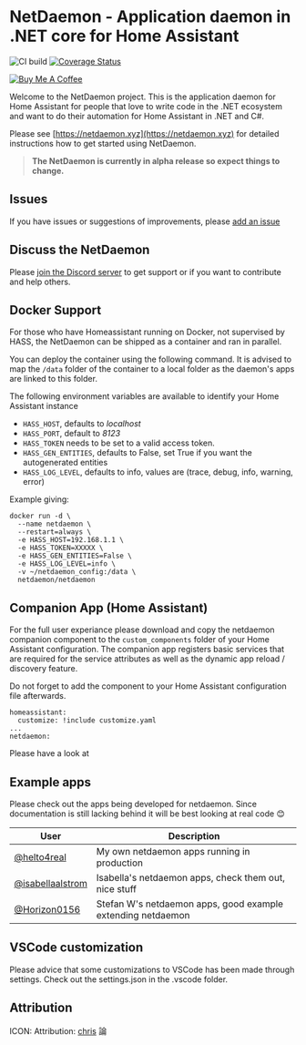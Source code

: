 # NetDaemon - Application daemon in .NET core for Home Assistant

![CI build](https://github.com/net-daemon/netdaemon/workflows/CI%20build/badge.svg?branch=master) [![Coverage Status](https://coveralls.io/repos/github/net-daemon/netdaemon/badge.svg?branch=dev)](https://coveralls.io/github/net-daemon/netdaemon?branch=dev)

<a href="https://www.buymeacoffee.com/ij1qXRM6E" target="_blank"><img src="https://www.buymeacoffee.com/assets/img/custom_images/orange_img.png" alt="Buy Me A Coffee" style="height: auto !important;width: auto !important;" ></a>

Welcome to the NetDaemon project. This is the application daemon for Home Assistant for people that love to write code in the .NET ecosystem and want to do their automation for Home Assistant in .NET and C#.

Please see [https://netdaemon.xyz](https://netdaemon.xyz) for detailed instructions how to get started using NetDaemon.

> **The NetDaemon is currently in alpha release so expect things to change.**

## Issues

If you have issues or suggestions of improvements, please [add an issue](https://github.com/net-daemon/netdaemon/issues)

## Discuss the NetDaemon

Please [join the Discord server](https://discord.gg/K3xwfcX) to get support or if you want to contribute and help others.

## Docker Support

For those who have Homeassistant running on Docker, not supervised by HASS, the NetDaemon can be shipped as a container and ran in parallel.

You can deploy the container using the following command. It is advised to map the `/data` folder of the container to a local folder as the daemon's apps are linked to this folder.

The following environment variables are available to identify your Home Assistant instance
* `HASS_HOST`, defaults to *localhost*
* `HASS_PORT`, default to *8123*
* `HASS_TOKEN` needs to be set to a valid access token.
* `HASS_GEN_ENTITIES`, defaults to False, set True if you want the autogenerated entities
* `HASS_LOG_LEVEL`, defaults to info, values are (trace, debug, info, warning, error)

Example giving:
```
docker run -d \
  --name netdaemon \
  --restart=always \
  -e HASS_HOST=192.168.1.1 \
  -e HASS_TOKEN=XXXXX \
  -e HASS_GEN_ENTITIES=False \
  -e HASS_LOG_LEVEL=info \
  -v ~/netdaemon_config:/data \
  netdaemon/netdaemon
```

## Companion App (Home Assistant)

For the full user experiance please download and copy the netdaemon companion component to the `custom_components` folder of your Home Assistant configuration. The companion app registers basic services that are required for the service attributes as well as the dynamic app reload / discovery feature.

Do not forget to add the component to your Home Assistant configuration file afterwards.

```
homeassistant:
  customize: !include customize.yaml
...
netdaemon:
```

Please have a look at

## Example apps

Please check out the apps being developed for netdaemon. Since documentation is still lacking behind it will be best looking at real code 😊

| User                                                                                                    | Description                                                 |
| ------------------------------------------------------------------------------------------------------- | ----------------------------------------------------------- |
| [@helto4real](https://github.com/helto4real/hassio/tree/master/netdaemon/apps)                          | My own netdaemon apps running in production                 |
| [@isabellaalstrom](https://github.com/isabellaalstrom/home-assistant-config/tree/master/netdaemon/apps) | Isabella's netdaemon apps, check them out, nice stuff       |
| [@Horizon0156](https://github.com/Horizon0156/netdaemon-apps)                                           | Stefan W's netdaemon apps, good example extending netdaemon |

## VSCode customization

Please advice that some customizations to VSCode has been made through settings. Check out the settings.json in the .vscode folder.

## Attribution

ICON: Attribution: [chris](https://commons.wikimedia.org/wiki/User:Chrkl) 論
